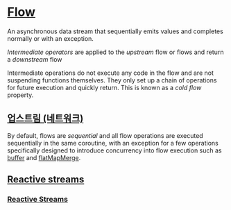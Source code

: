 # [Flow](https://kotlin.github.io/kotlinx.coroutines/kotlinx-coroutines-core/kotlinx.coroutines.flow/-flow/)
An asynchronous data stream that sequentially emits values and completes normally or with an exception.

*Intermediate operators* are applied to the *upstream* flow or flows and return a *downstream* flow

Intermediate operations do not execute any code in the flow and are not suspending functions themselves. They only set up a chain of operations for future execution and quickly return. This is known as a *cold flow* property.


## [업스트림 (네트워크)](https://ko.wikipedia.org/wiki/%EC%97%85%EC%8A%A4%ED%8A%B8%EB%A6%BC_(%EB%84%A4%ED%8A%B8%EC%9B%8C%ED%81%AC))

By default, flows are *sequential* and all flow operations are executed sequentially in the same coroutine, with an exception for a few operations specifically designed to introduce concurrency into flow execution such as [buffer](https://kotlin.github.io/kotlinx.coroutines/kotlinx-coroutines-core/kotlinx.coroutines.flow/buffer.html) and [flatMapMerge](https://kotlin.github.io/kotlinx.coroutines/kotlinx-coroutines-core/kotlinx.coroutines.flow/flat-map-merge.html).

## [Reactive streams](http://www.reactive-streams.org/)
### [Reactive Streams](https://github.com/reactive-streams/reactive-streams-jvm/blob/v1.0.3/README.md)
